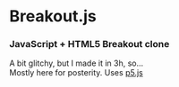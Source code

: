 # Breakout.js
### JavaScript + HTML5 Breakout clone

A bit glitchy, but I made it in 3h, so...    
Mostly here for posterity. Uses [p5.js](https://p5js.org)
